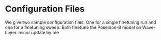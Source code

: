 # Configuration Files

We give two sample configuration files. One for a single finetuning run and one for a finetuning sweep. Both finetune the Poseidon-B model on Wave-Layer.
minor update by me
